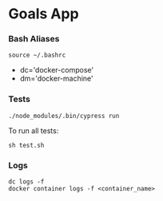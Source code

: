 # Goals App

### Bash Aliases

```
source ~/.bashrc
```

- dc='docker-compose'
- dm='docker-machine'

### Tests

```
./node_modules/.bin/cypress run
```

To run all tests:

```
sh test.sh
```

### Logs

```
dc logs -f
docker container logs -f <container_name>
```
